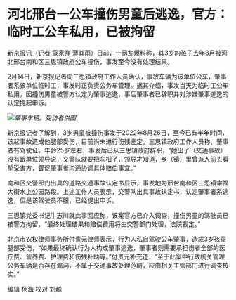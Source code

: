 # 河北邢台一公车撞伤男童后逃逸，官方：临时工公车私用，已被拘留

新京报讯（记者 寇家祥 薄其雨）日前，一网友爆料称，其3岁的孩子去年8月被河北邢台南和区三思镇政府公车撞伤，事发至今没有处理结果。

2月14日，新京报记者向三思镇政府工作人员确认，事故车辆为该单位公车，肇事者系该单位临时工，事发时正负责公务车管理。据其介绍，事发当天为临时工公车私用，因撞伤男童被警方认定为肇事逃逸，事后肇事者已辞职并对涉嫌肇事逃逸的认定提起申诉。

![](https://inews.gtimg.com/newsapp_bt/0/15665324115/1000)_肇事车辆。受访者供图_

新京报记者了解到，3岁男童被撞伤事发于2022年8月26日，至今已有半年时间，该起事故造成他腿部受伤，目前尚未进行伤残鉴定。三思镇政府工作人员称，肇事者有驾驶证，年龄25岁左右，事发后已从三思镇政府辞职，“她出了（交通事故）没有跟单位领导说，交警队就要把车扣了，领导才知道，乡（镇）里曾派人前去看望受害方，督促肇事者沟通协调具体赔偿事宜。”

南和区交警部门出具的道路交通事故认定书显示，事发地为邢台南和区三思镇幸福大街水上公园路段。上述工作人员表示，交警队出具事故认定书，认定肇事者系逃逸，但是该驾驶员不服，已经提出申诉。

三思镇党委书记牛志川就此事回应称，该案官方已介入调查，撞伤男童的驾驶员已被警方拘留，“最终处理结果和赔偿费用将由交警部门处理，法院裁定。”

北京市农权律师事务所付贵元律师表示，行为人私自驾驶公车肇事，造成3岁孩童腿部受伤，“如果最终确认行为人构成肇事逃逸，肇事者则需要承担伤者全部的医疗费、营养费、护理费和伤残补助等。”付贵元补充道，“至于此案中行政机关管理公务车辆是否存在漏洞，不属于交通事故处理范畴，应由相关主管部门进行调查核实。”

编辑 杨海 校对 刘越

